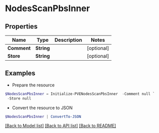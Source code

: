 # NodesScanPbsInner
## Properties

Name | Type | Description | Notes
------------ | ------------- | ------------- | -------------
**Comment** | **String** |  | [optional] 
**Store** | **String** |  | [optional] 

## Examples

- Prepare the resource
```powershell
$NodesScanPbsInner = Initialize-PVENodesScanPbsInner  -Comment null `
 -Store null
```

- Convert the resource to JSON
```powershell
$NodesScanPbsInner | ConvertTo-JSON
```

[[Back to Model list]](../README.md#documentation-for-models) [[Back to API list]](../README.md#documentation-for-api-endpoints) [[Back to README]](../README.md)

